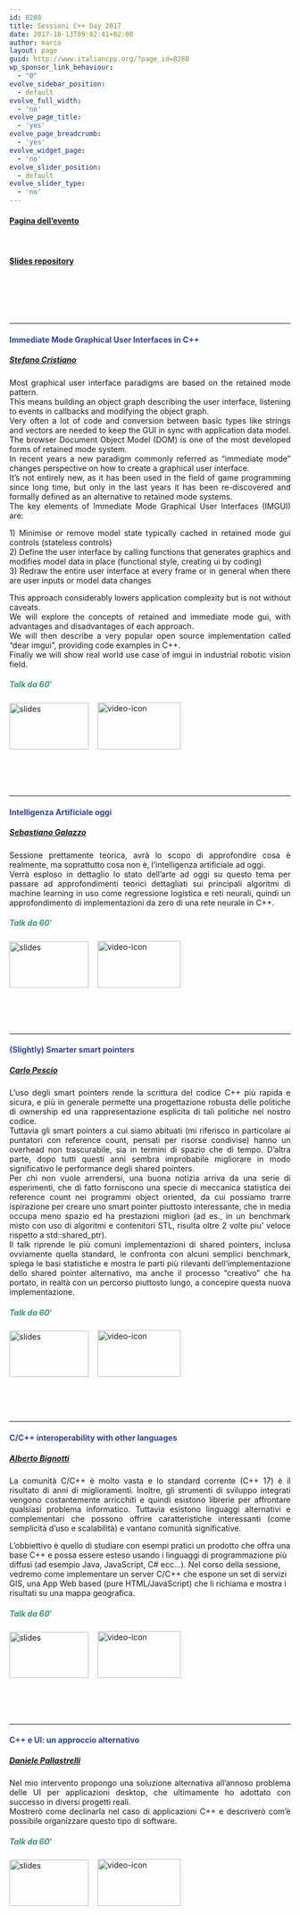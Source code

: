 ```yaml
---
id: 8288
title: Sessioni C++ Day 2017
date: 2017-10-13T09:02:41+02:00
author: marco
layout: page
guid: http://www.italiancpp.org/?page_id=8288
wp_sponsor_link_behaviour:
  - "0"
evolve_sidebar_position:
  - default
evolve_full_width:
  - 'no'
evolve_page_title:
  - 'yes'
evolve_page_breadcrumb:
  - 'yes'
evolve_widget_page:
  - 'no'
evolve_slider_position:
  - default
evolve_slider_type:
  - 'no'
---
```

#### <a href="http://www.italiancpp.org/cppday17" target="_blank" rel="noopener noreferrer">Pagina dell&#8217;evento</a>

<span style="color: #ffffff;"> </span>

#### <a href="https://github.com/italiancpp/cppday17" target="_blank" rel="noopener noreferrer">Slides repository</a>

#### <span style="color: #ffffff;"> </span>  
<a id="1"></a>  
<span style="color: #ffffff;"> </span>

* * *

#### <span style="color: #2945a4;">Immediate Mode Graphical User Interfaces in C++</span>

##### <a href="http://italiancpp.org/speakers#ste-cristiano" target="_blank" rel="noopener noreferrer">Stefano Cristiano</a>

<p style="text-align: justify;">
  Most graphical user interface paradigms are based on the retained mode pattern.<br /> This means building an object graph describing the user interface, listening to events in callbacks and modifying the object graph.<br /> Very often a lot of code and conversion between basic types like strings and vectors are needed to keep the GUI in sync with application data model.<br /> The browser Document Object Model (DOM) is one of the most developed forms of retained mode system.<br /> In recent years a new paradigm commonly referred as &#8220;immediate mode&#8221; changes perspective on how to create a graphical user interface.<br /> It&#8217;s not entirely new, as it has been used in the field of game programming since long time, but only in the last years it has been re-discovered and formally defined as an alternative to retained mode systems.<br /> The key elements of Immediate Mode Graphical User Interfaces (IMGUI) are:
</p>

<p style="text-align: justify;">
  1) Minimise or remove model state typically cached in retained mode gui controls (stateless controls)<br /> 2) Define the user interface by calling functions that generates graphics and modifies model data in place (functional style, creating ui by coding)<br /> 3) Redraw the entire user interface at every frame or in general when there are user inputs or model data changes
</p>

<p style="text-align: justify;">
  This approach considerably lowers application complexity but is not without caveats.<br /> We will explore the concepts of retained and immediate mode gui, with advantages and disadvantages of each approach.<br /> We will then describe a very popular open source implementation called &#8220;dear imgui&#8221;, providing code examples in C++.<br /> Finally we will show real world use case of imgui in industrial robotic vision field.
</p>

<h5 style="text-align: justify;">
  <span style="color: #339966;">Talk da 60&#8242;</span>
</h5>

<a href="https://github.com/italiancpp/cppday17/blob/master/Immediate%20Mode%20User%20Interface%20in%20C%2B%2B%20-%20Stefano%20Cristiano.pdf" target="_blank" rel="noopener noreferrer"><img loading="lazy" class="alignnone wp-image-3669 size-full" src="http://www.italiancpp.org/wp-content/uploads/2014/10/slides_icon-e1423585085875.png" alt="slides" width="142" height="83" /></a>    <a href="https://youtu.be/Sx7vPcUVQX4" target="_blank" rel="noopener noreferrer"><img loading="lazy" class="alignnone wp-image-5060" src="http://www.italiancpp.org/wp-content/uploads/2015/05/video-icon.png" alt="video-icon" width="149" height="84" srcset="http://192.168.64.2/wordpress/wp-content/uploads/2015/05/video-icon.png 456w, http://192.168.64.2/wordpress/wp-content/uploads/2015/05/video-icon-300x169.png 300w, http://192.168.64.2/wordpress/wp-content/uploads/2015/05/video-icon-250x141.png 250w" sizes="(max-width: 149px) 100vw, 149px" /></a>

<h5 style="text-align: justify;">
</h5>

<h5 style="text-align: justify;">
  <a id="2"></a><br /> <span style="color: #ffffff;"> </span>
</h5>

* * *

#### <span style="color: #2945a4;">Intelligenza Artificiale oggi</span>

##### [Sebastiano Galazzo](http://italiancpp.org/speakers#sgalazzo)

<p style="text-align: justify;">
  Sessione prettamente teorica, avrà lo scopo di approfondire cosa è realmente, ma soprattutto cosa non è, l&#8217;intelligenza artificiale ad oggi.<br /> Verrà esploso in dettaglio lo stato dell&#8217;arte ad oggi su questo tema per passare ad approfondimenti teorici dettagliati sui principali algoritmi di machine learning in uso come regressione logistica e reti neurali, quindi un approfondimento di implementazioni da zero di una rete neurale in C++.
</p>

##### <span style="color: #339966;">Talk da 60&#8242;</span>

<a href="https://github.com/italiancpp/cppday17/blob/master/Intelligenza%20Artificiale%20Oggi%20-%20Sebastiano%20Galazzo.pptx" target="_blank" rel="noopener noreferrer"><img loading="lazy" class="alignnone wp-image-3669 size-full" src="http://www.italiancpp.org/wp-content/uploads/2014/10/slides_icon-e1423585085875.png" alt="slides" width="142" height="83" /></a>    <a href="https://youtu.be/I7KtY4lACLQ" target="_blank" rel="noopener noreferrer"><img loading="lazy" class="alignnone wp-image-5060" src="http://www.italiancpp.org/wp-content/uploads/2015/05/video-icon.png" alt="video-icon" width="149" height="84" srcset="http://192.168.64.2/wordpress/wp-content/uploads/2015/05/video-icon.png 456w, http://192.168.64.2/wordpress/wp-content/uploads/2015/05/video-icon-300x169.png 300w, http://192.168.64.2/wordpress/wp-content/uploads/2015/05/video-icon-250x141.png 250w" sizes="(max-width: 149px) 100vw, 149px" /></a>

<span style="color: #ffffff;"> </span>  
<a id="3"></a>  
<span style="color: #ffffff;"> </span>

* * *

#### <span style="color: #2945a4;">(Slightly) Smarter smart pointers<br /> </span>

##### <a href="http://italiancpp.org/speakers#carlo-pescio" target="_blank" rel="noopener noreferrer">Carlo Pescio</a>

<p style="text-align: justify;">
  L&#8217;uso degli smart pointers rende la scrittura del codice C++ più rapida e sicura, e più in generale permette una progettazione robusta delle politiche di ownership ed una rappresentazione esplicita di tali politiche nel nostro codice.<br /> Tuttavia gli smart pointers a cui siamo abituati (mi riferisco in particolare ai puntatori con reference count, pensati per risorse condivise) hanno un overhead non trascurabile, sia in termini di spazio che di tempo. D&#8217;altra parte, dopo tutti questi anni sembra improbabile migliorare in modo significativo le performance degli shared pointers.<br /> Per chi non vuole arrendersi, una buona notizia arriva da una serie di esperimenti, che di fatto forniscono una specie di meccanica statistica dei reference count nei programmi object oriented, da cui possiamo trarre ispirazione per creare uno smart pointer piuttosto interessante, che in media occupa meno spazio ed ha prestazioni migliori (ad es., in un benchmark misto con uso di algoritmi e contenitori STL, risulta oltre 2 volte piu&#8217; veloce rispetto a std::shared_ptr).<br /> Il talk riprende le più comuni implementazioni di shared pointers, inclusa ovviamente quella standard, le confronta con alcuni semplici benchmark, spiega le basi statistiche e mostra le parti più rilevanti dell&#8217;implementazione dello shared pointer alternativo, ma anche il processo &#8220;creativo&#8221; che ha portato, in realtà con un percorso piuttosto lungo, a concepire questa nuova implementazione.
</p>

<h5 style="text-align: justify;">
  <span style="color: #339966;">Talk da 60&#8242;</span>
</h5>

<a href="https://github.com/italiancpp/cppday17/blob/master/(Slightly)%20Smarter%20Smart%20Pointers%20-%20Carlo%20Pescio.pdf" target="_blank" rel="noopener noreferrer"><img loading="lazy" class="alignnone wp-image-3669 size-full" src="http://www.italiancpp.org/wp-content/uploads/2014/10/slides_icon-e1423585085875.png" alt="slides" width="142" height="83" /></a>    <a href="https://youtu.be/Ywehms9PtVY" target="_blank" rel="noopener noreferrer"><img loading="lazy" class="alignnone wp-image-5060" src="http://www.italiancpp.org/wp-content/uploads/2015/05/video-icon.png" alt="video-icon" width="149" height="84" srcset="http://192.168.64.2/wordpress/wp-content/uploads/2015/05/video-icon.png 456w, http://192.168.64.2/wordpress/wp-content/uploads/2015/05/video-icon-300x169.png 300w, http://192.168.64.2/wordpress/wp-content/uploads/2015/05/video-icon-250x141.png 250w" sizes="(max-width: 149px) 100vw, 149px" /></a>

<span style="color: #ffffff;"> <a id="4"></a></span>

<span style="color: #ffffff;"> </span>

* * *

#### <span style="color: #2945a4;">C/C++ interoperability with other languages<br /> </span>

##### <a href="http://italiancpp.org/speakers#abignotti" target="_blank" rel="noopener noreferrer">Alberto Bignotti</a>

<p style="text-align: justify;">
  La comunità C/C++ è molto vasta e lo standard corrente (C++ 17) è il risultato di anni di miglioramenti. Inoltre, gli strumenti di sviluppo integrati vengono costantemente arricchiti e quindi esistono librerie per affrontare qualsiasi problema informatico. Tuttavia esistono linguaggi alternativi e complementari che possono offrire caratteristiche interessanti (come semplicità d&#8217;uso e scalabilità) e vantano comunità significative.
</p>

L&#8217;obbiettivo è quello di studiare con esempi pratici un prodotto che offra una base C++ e possa essere esteso usando i linguaggi di programmazione più diffusi (ad esempio Java, JavaScript, C# ecc&#8230;). Nel corso della sessione, vedremo come implementare un server C/C++ che espone un set di servizi GIS, una App Web based (pure HTML/JavaScript) che li richiama e mostra i risultati su una mappa geografica.

<h5 style="text-align: justify;">
  <span style="color: #339966;">Talk da 60&#8242;</span>
</h5>

<a href="https://github.com/italiancpp/cppday17/blob/master/C%2B%2B%20interoperability%20with%20other%20languages%20-%20Alberto%20Bignotti.pdf" target="_blank" rel="noopener noreferrer"><img loading="lazy" class="alignnone wp-image-3669 size-full" src="http://www.italiancpp.org/wp-content/uploads/2014/10/slides_icon-e1423585085875.png" alt="slides" width="142" height="83" /></a>    <a href="https://youtu.be/_wSs8J4ZBrU" target="_blank" rel="noopener noreferrer"><img loading="lazy" class="alignnone wp-image-5060" src="http://www.italiancpp.org/wp-content/uploads/2015/05/video-icon.png" alt="video-icon" width="149" height="84" srcset="http://192.168.64.2/wordpress/wp-content/uploads/2015/05/video-icon.png 456w, http://192.168.64.2/wordpress/wp-content/uploads/2015/05/video-icon-300x169.png 300w, http://192.168.64.2/wordpress/wp-content/uploads/2015/05/video-icon-250x141.png 250w" sizes="(max-width: 149px) 100vw, 149px" /></a>

<span style="color: #ffffff;"> </span>  
<a id="5"></a>  
<span style="color: #ffffff;"> </span>

* * *

#### <span style="color: #2945a4;">C++ e UI: un approccio alternativo</span>

##### <a href="http://italiancpp.org/speakers#dpallastrelli" target="_blank" rel="noopener noreferrer">Daniele Pallastrelli</a>

<p style="text-align: justify;">
  Nel mio intervento propongo una soluzione alternativa all&#8217;annoso problema delle UI per applicazioni desktop, che ultimamente ho adottato con successo in diversi progetti reali.<br /> Mostrerò come declinarla nel caso di applicazioni C++ e descriverò com&#8217;è possibile organizzare questo tipo di software.
</p>

##### <span style="color: #339966;">Talk da 60&#8242;</span>

<a href="https://github.com/italiancpp/cppday17/blob/master/C%2B%2B%20and%20UI%20un%20approccio%20alternativo%20-%20Daniele%20Pallastrelli.pdf" target="_blank" rel="noopener noreferrer"><img loading="lazy" class="alignnone wp-image-3669 size-full" src="http://www.italiancpp.org/wp-content/uploads/2014/10/slides_icon-e1423585085875.png" alt="slides" width="142" height="83" /></a>    <a href="https://youtu.be/9buNhizFmzc" target="_blank" rel="noopener noreferrer"><img loading="lazy" class="alignnone wp-image-5060" src="http://www.italiancpp.org/wp-content/uploads/2015/05/video-icon.png" alt="video-icon" width="149" height="84" srcset="http://192.168.64.2/wordpress/wp-content/uploads/2015/05/video-icon.png 456w, http://192.168.64.2/wordpress/wp-content/uploads/2015/05/video-icon-300x169.png 300w, http://192.168.64.2/wordpress/wp-content/uploads/2015/05/video-icon-250x141.png 250w" sizes="(max-width: 149px) 100vw, 149px" /></a>
